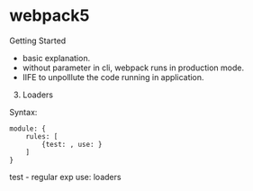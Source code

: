 # webpack5

Getting Started

- basic explanation.
- without parameter in cli, webpack runs in production mode.
- IIFE to unpolllute the code running in application.


3. Loaders

Syntax: 

```
module: {
    rules: [
        {test: , use: }
    ]
}
```

test - regular exp
use: loaders